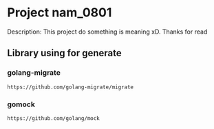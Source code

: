 # Project nam_0801
Description: This project do something is meaning xD. Thanks for read

## Library using for generate

### golang-migrate
```
https://github.com/golang-migrate/migrate
```

### gomock
```
https://github.com/golang/mock
```
